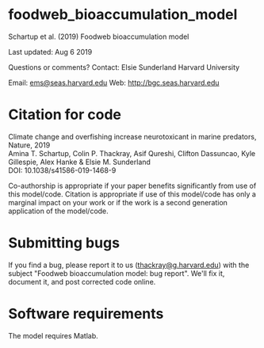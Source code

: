 # foodweb_bioaccumulation_model

Schartup et al. (2019) Foodweb bioaccumulation model

Last updated: Aug 6 2019

Questions or comments? Contact: Elsie Sunderland Harvard University

Email: ems@seas.harvard.edu Web: http://bgc.seas.harvard.edu

# Citation for code

Climate change and overfishing increase neurotoxicant in marine predators, Nature, 2019  
Amina T. Schartup, Colin P. Thackray, Asif Qureshi, Clifton Dassuncao, Kyle Gillespie, Alex Hanke & Elsie M. Sunderland   
DOI: 10.1038/s41586-019-1468-9

Co-authorship is appropriate if your paper benefits significantly from use of this model/code. Citation is appropriate if use of this model/code has only a marginal impact on your work or if the work is a second generation application of the model/code. 

# Submitting bugs

If you find a bug, please report it to us (thackray@g.harvard.edu) with the subject "Foodweb bioaccumulation model: bug report". We'll fix it, document it, and post corrected code online. 

# Software requirements

The model requires Matlab.
